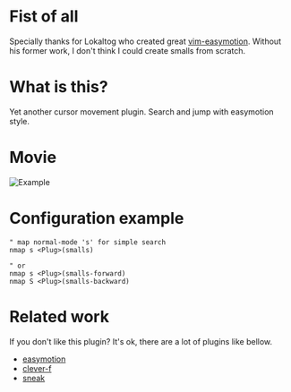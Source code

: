 # Fist of all

Specially thanks for Lokaltog who created great [vim-easymotion](https://github.com/Lokaltog/vim-easymotion).
Without his former work, I don't think I could create smalls from scratch.

# What is this?
Yet another cursor movement plugin.
Search and jump with easymotion style.

# Movie
![Example](https://github.com/t9md/t9md/blob/master/img/vim-smalls.gif?raw=true)

# Configuration example

    " map normal-mode 's' for simple search
    nmap s <Plug>(smalls)

    " or 
    nmap s <Plug>(smalls-forward)
    nmap S <Plug>(smalls-backward)

# Related work
If you don't like this plugin? It's ok, there are a lot of plugins like bellow.  

* [easymotion](https://github.com/Lokaltog/vim-easymotion)
* [clever-f](https://github.com/rhysd/clever-f.vim)
* [sneak](https://github.com/justinmk/vim-sneak)
